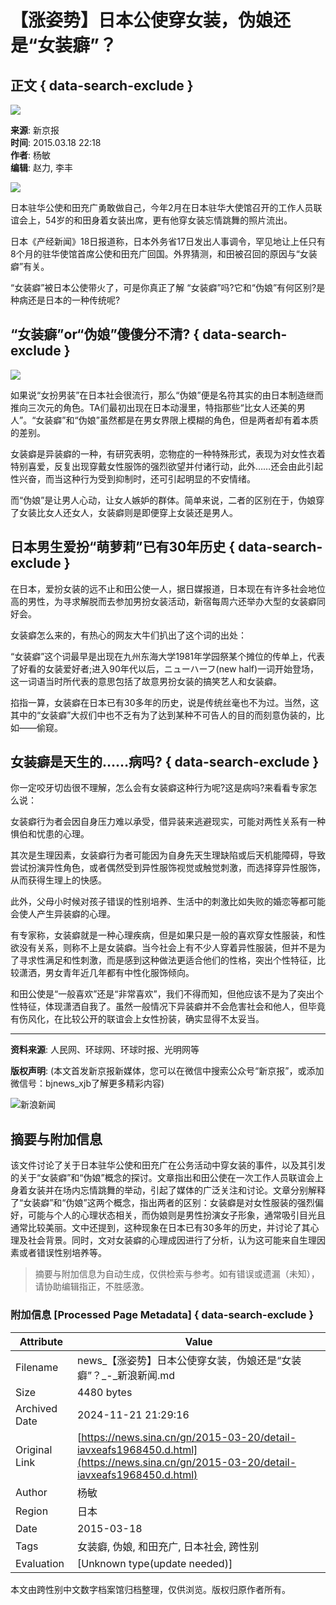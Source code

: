 # 【涨姿势】日本公使穿女装，伪娘还是“女装癖”？

## 正文 { data-search-exclude }


![](https://n.sinaimg.cn/default/622af858/20181010/default_avatar.jpg)

**来源**: 新京报  
**时间**: 2015.03.18 22:18  
**作者**: 杨敏  
**编辑**: 赵力, 李丰  

![](https://k.sinaimg.cn/www/dy/c/2015-03-20/1426849222_gZHRAN.jpg/w300h300z1l10t10q100e63.jpg)

日本驻华公使和田充广勇敢做自己，今年2月在日本驻华大使馆召开的工作人员联谊会上，54岁的和田身着女装出席，更有他穿女装忘情跳舞的照片流出。

日本《产经新闻》18日报道称，日本外务省17日发出人事调令，罕见地让上任只有8个月的驻华使馆首席公使和田充广回国。外界猜测，和田被召回的原因与“女装癖”有关。

“女装癖”被日本公使带火了，可是你真正了解 “女装癖”吗?它和“伪娘”有何区别?是种病还是日本的一种传统呢?

## “女装癖”or“伪娘”傻傻分不清? { data-search-exclude }

![](https://www.sinaimg.cn/dy/c/2015-03-20/1426849222_gZHRAN.jpg)

如果说“女扮男装”在日本社会很流行，那么“伪娘”便是名符其实的由日本制造继而推向三次元的角色。TA们最初出现在日本动漫里，特指那些“比女人还美的男人”。“女装癖”和“伪娘”虽然都是在男女界限上模糊的角色，但是两者却有着本质的差别。

女装癖是异装癖的一种，有研究表明，恋物症的一种特殊形式，表现为对女性衣着特别喜爱，反复出现穿戴女性服饰的强烈欲望并付诸行动，此外……还会由此引起性兴奋，而当这种行为受到抑制时，还可引起明显的不安情绪。

而“伪娘”是让男人心动，让女人嫉妒的群体。简单来说，二者的区别在于，伪娘穿了女装比女人还女人，女装癖则是即便穿上女装还是男人。

## 日本男生爱扮“萌萝莉”已有30年历史 { data-search-exclude }

在日本，爱扮女装的远不止和田公使一人，据日媒报道，日本现在有许多社会地位高的男性，为寻求解脱而去参加男扮女装活动，新宿每周六还举办大型的女装癖同好会。

女装癖怎么来的，有热心的网友大牛们扒出了这个词的出处：

“女装癖”这个词最早是出现在九州东海大学1981年学园祭某个摊位的传单上，代表了好看的女装爱好者;进入90年代以后，ニューハーフ(new half)一词开始登场，这一词语当时所代表的意思包括了故意男扮女装的搞笑艺人和女装癖。

掐指一算，女装癖在日本已有30多年的历史，说是传统丝毫也不为过。当然，这其中的“女装癖”大叔们中也不乏有为了达到某种不可告人的目的而刻意伪装的，比如——偷窥。

## 女装癖是天生的……病吗? { data-search-exclude }

你一定咬牙切齿很不理解，怎么会有女装癖这种行为呢?这是病吗?来看看专家怎么说：

女装癖行为者会因自身压力难以承受，借异装来逃避现实，可能对两性关系有一种惧伯和忧患的心理。

其次是生理因素，女装癖行为者可能因为自身先天生理缺陷或后天机能障碍，导致尝试扮演异性角色，或者偶然受到异性服饰视觉或触觉刺激，而选择穿异性服饰，从而获得生理上的快感。

此外，父母小时候对孩子错误的性别培养、生活中的刺激比如失败的婚恋等都可能会使人产生异装癖的心理。

有专家称，女装癖就是一种心理疾病，但是如果只是一般的喜欢穿女性服装，和性欲没有关系，则称不上是女装癖。当今社会上有不少人穿着异性服装，但并不是为了寻求性满足和性刺激，而是感到这种做法更适合他们的性格，突出个性特征，比较潇洒，男女青年近几年都有中性化服饰倾向。

和田公使是“一般喜欢”还是“非常喜欢”，我们不得而知，但他应该不是为了突出个性特征，体现潇洒自我了。虽然一般情况下异装癖并不会危害社会和他人，但毕竟有伤风化，在比较公开的联谊会上女性扮装，确实显得不太妥当。

---

**资料来源**: 人民网、环球网、环球时报、光明网等

**版权声明**: (本文首发新京报新媒体，您可以在微信中搜索公众号“新京报”，或添加微信号：bjnews\_xjb了解更多精彩内容)

![新浪新闻](https://n.sinaimg.cn/default/80905340/20200331/sinalogo.png)
<!-- tcd_original_link https://news.sina.cn/gn/2015-03-20/detail-iavxeafs1968450.d.html -->
## 摘要与附加信息

<!-- tcd_abstract -->
该文件讨论了关于日本驻华公使和田充广在公务活动中穿女装的事件，以及其引发的关于“女装癖”和“伪娘”概念的探讨。文章指出和田公使在一次工作人员联谊会上身着女装并在场内忘情跳舞的举动，引起了媒体的广泛关注和讨论。文章分别解释了“女装癖”和“伪娘”这两个概念，指出两者的区别：女装癖是对女性服装的强烈偏好，可能与个人的心理状态相关，而伪娘则是男性扮演女子形象，通常吸引目光且通常比较美丽。文中还提到，这种现象在日本已有30多年的历史，并讨论了其心理及社会背景。同时，文对女装癖的心理成因进行了分析，认为这可能来自生理因素或者错误性别培养等。
<!-- tcd_abstract_end -->

> 摘要与附加信息为自动生成，仅供检索与参考。如有错误或遗漏（未知），请协助编辑指正，不胜感激。

### 附加信息 [Processed Page Metadata] { data-search-exclude }

| Attribute       | Value                                  |
|-----------------|----------------------------------------|
| Filename        | news_【涨姿势】日本公使穿女装，伪娘还是“女装癖”？_-_新浪新闻.md                             |
| Size            | 4480 bytes                           |
| Archived Date   | 2024-11-21 21:29:16                             |
| Original Link   | [https://news.sina.cn/gn/2015-03-20/detail-iavxeafs1968450.d.html](https://news.sina.cn/gn/2015-03-20/detail-iavxeafs1968450.d.html)                       |
| Author          | 杨敏                               |
| Region          | 日本                               |
| Date            | 2015-03-18                                 |
| Tags            | 女装癖, 伪娘, 和田充广, 日本社会, 跨性别                                 |
| Evaluation            | [Unknown type(update needed)]                                 |
<!-- tcd_table_end -->

本文由跨性别中文数字档案馆归档整理，仅供浏览。版权归原作者所有。
